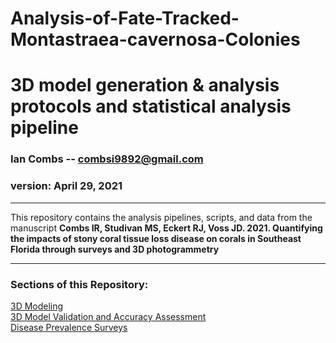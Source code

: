 # Analysis-of-Fate-Tracked-Montastraea-cavernosa-Colonies
 3D model generation & analysis protocols and statistical analysis pipeline
==========================================


### Ian Combs -- <combsi9892@gmail.com>
### version: April 29, 2021

------------------------------------------------------------------------
This repository contains the analysis pipelines, scripts, and data from the manuscript **Combs IR, Studivan MS, Eckert RJ, Voss JD. 2021. Quantifying the impacts of stony coral tissue loss disease on corals in Southeast Florida through surveys and 3D photogrammetry**

------------------------------------------------------------------------
### Sections of this Repository:
[3D Modeling](https://icombs2017.github.io/analysisOf3dModels/3D%20Modeling)<br>
[3D Model Validation and Accuracy Assessment](https://icombs2017.github.io/analysisOf3dModels/Prism)<br>
[Disease Prevalence Surveys](https://icombs2017.github.io/analysisOf3dModels/Roving%20Diver)<br>
